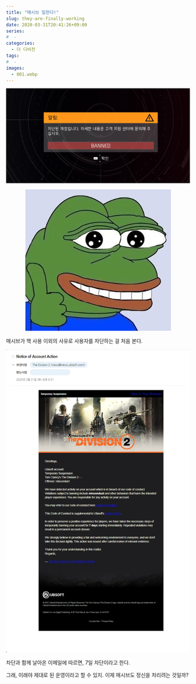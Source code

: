 ```yaml
---
title: "매시브 일한다!"
slug: they-are-finally-working
date: 2020-03-31T20:41:26+09:00
series:
#  - 
categories:
  - 더 디비전
tags:
#  - 
images:
  - 001.webp
---
```


![](001.webp)

<div align="center">

![](002.webp)

</div>

매시브가 핵 사용 이외의 사유로 사용자를 차단하는 걸 처음 본다.

![](003.webp)

차단과 함께 날아온 이메일에 따르면, 7일 차단이라고 한다.

그래, 이래야 제대로 된 운영이라고 할 수 있지. 이제 매시브도 정신을 차리려는 것일까?
